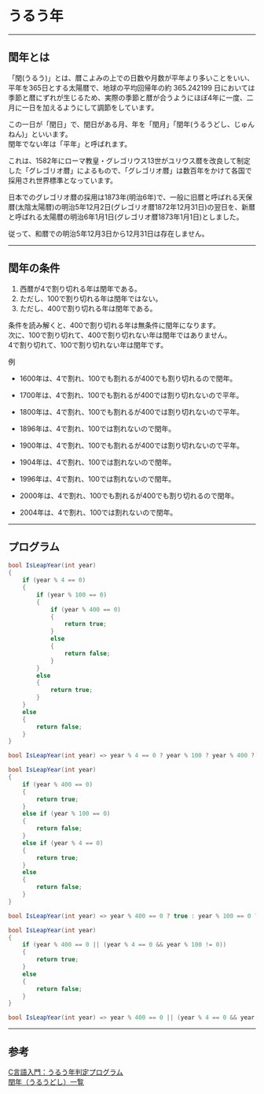# うるう年

---

## 閏年とは

「閏(うるう)」とは、暦こよみの上での日数や月数が平年より多いことをいい、平年を365日とする太陽暦で、地球の平均回帰年の約 365.242199 日においては季節と暦にずれが生じるため、実際の季節と暦が合うようにほぼ4年に一度、二月に一日を加えるようにして調節をしています。  

この一日が「閏日」で、閏日がある月、年を「閏月」「閏年(うるうどし、じゅんねん)」といいます。  
閏年でない年は「平年」と呼ばれます。  

これは、1582年にローマ教皇・グレゴリウス13世がユリウス暦を改良して制定した「グレゴリオ暦」によるもので、「グレゴリオ暦」は数百年をかけて各国で採用され世界標準となっています。  

日本でのグレゴリオ暦の採用は1873年(明治6年)で、一般に旧暦と呼ばれる天保暦(太陰太陽暦)の明治5年12月2日(グレゴリオ暦1872年12月31日)の翌日を、新暦と呼ばれる太陽暦の明治6年1月1日(グレゴリオ暦1873年1月1日)としました。  

従って、和暦での明治5年12月3日から12月31日は存在しません。  

---

## 閏年の条件  

1. 西暦が4で割り切れる年は閏年である。  
2. ただし、100で割り切れる年は閏年ではない。  
3. ただし、400で割り切れる年は閏年である。  

条件を読み解くと、400で割り切れる年は無条件に閏年になります。  
次に、100で割り切れて、400で割り切れない年は閏年ではありません。  
4で割り切れて、100で割り切れない年は閏年です。  

例  

- 1600年は、4で割れ、100でも割れるが400でも割り切れるので閏年。  
- 1700年は、4で割れ、100でも割れるが400では割り切れないので平年。  
- 1800年は、4で割れ、100でも割れるが400では割り切れないので平年。  

- 1896年は、4で割れ、100では割れないので閏年。  
- 1900年は、4で割れ、100でも割れるが400では割り切れないので平年。  
- 1904年は、4で割れ、100では割れないので閏年。  

- 1996年は、4で割れ、100では割れないので閏年。  
- 2000年は、4で割れ、100でも割れるが400でも割り切れるので閏年。  
- 2004年は、4で割れ、100では割れないので閏年。  

---

## プログラム

``` C# : 愚直にやった場合
bool IsLeapYear(int year)
{
    if (year % 4 == 0)
    {
        if (year % 100 == 0)
        {
            if (year % 400 == 0)
            {
                return true;
            }
            else
            {
                return false;
            }
        }
        else
        {
            return true;
        }
    }
    else
    {
        return false;
    }
}

bool IsLeapYear(int year) => year % 4 == 0 ? year % 100 ? year % 400 ? true : false : true : false;
```

``` C# : もう少し短くしたバージョン
bool IsLeapYear(int year)
{
    if (year % 400 == 0)
    {
        return true;
    }
    else if (year % 100 == 0)
    {
        return false;
    }
    else if (year % 4 == 0)
    {
        return true;
    }
    else
    {
        return false;
    }
}

bool IsLeapYear(int year) => year % 400 == 0 ? true : year % 100 == 0 ? false : year % 4 == 0
```

``` C# : もっと短くしたバージョン
bool IsLeapYear(int year)
{
    if (year % 400 == 0 || (year % 4 == 0 && year % 100 != 0))
    {
        return true;
    }
    else
    {
        return false;
    }
}

bool IsLeapYear(int year) => year % 400 == 0 || (year % 4 == 0 && year % 100 != 0)
```

---

## 参考

[C言語入門：うるう年判定プログラム](https://www.geekpage.jp/programming/c/leap-year.php)  
[閏年（うるうどし）一覧](https://www.benricho.org/nenrei/uruudoshi/hyo.html)  

